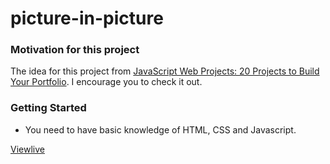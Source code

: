 # picture-in-picture

### Motivation for this project

The idea for this project from [JavaScript Web Projects: 20 Projects to Build Your Portfolio](https://academy.zerotomastery.io/p/javascript-projects). I encourage you to check it out.


### Getting Started

- You need to have basic knowledge of HTML, CSS and Javascript.


[Viewlive](https://alexbma.github.io/pictureInPicture/)
